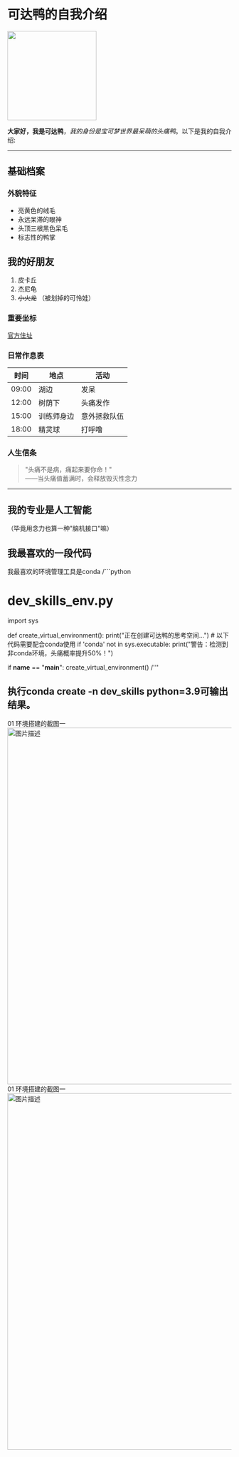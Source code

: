 # 可达鸭的自我介绍

<img src="https://img.gamewith.jp/article_tools/pokemon-sv/gfx/logo/054.png" width="200">

**大家好，我是可达鸭**，*我的身份是宝可梦世界最呆萌的头痛鸭*。以下是我的自我介绍:

---

## 基础档案

### 外貌特征
- 亮黄色的绒毛
- 永远呆滞的眼神
- 头顶三根黑色呆毛
- 标志性的鸭掌

## 我的好朋友
1. 皮卡丘
2. 杰尼龟
3. ~~小火龙~~ （被划掉的可怜娃）

### 重要坐标
[官方住址](https://www.pokemon.com/us/pokedex/psyduck)

### 日常作息表
| 时间       | 地点       | 活动           |
|------------|------------|----------------|
| 09:00      | 湖边       | 发呆           |
| 12:00      | 树荫下     | 头痛发作       |
| 15:00      | 训练师身边 | 意外拯救队伍   |
| 18:00      | 精灵球     | 打呼噜         |

### 人生信条
> "头痛不是病，痛起来要你命！"  
> ——当头痛值蓄满时，会释放毁灭性念力

---

## 我的专业是人工智能
（毕竟用念力也算一种"脑机接口"嘛）


## 我最喜欢的一段代码
我最喜欢的环境管理工具是conda
/```python
# dev_skills_env.py
import sys

def create_virtual_environment():
    print("正在创建可达鸭的思考空间...")
    # 以下代码需要配合conda使用
    if 'conda' not in sys.executable:
        print("警告：检测到非conda环境，头痛概率提升50%！")
        
if __name__ == "__main__":
    create_virtual_environment()
/'''

## 执行conda create -n dev_skills python=3.9可输出结果。

01 环境搭建的截图一
<img src="https://github.com/user-attachments/assets/312b72b1-6118-48fa-9cd2-2423334dfebf" alt="图片描述" width="800" />
01 环境搭建的截图一
<img src="https://github.com/user-attachments/assets/c2c93ae8-9934-43dc-9af6-6005c6839171" alt="图片描述" width="800" />
